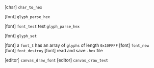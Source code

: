 [char] `char_to_hex`

[font] `glyph_parse_hex`

[font] `font_test` test `glyph_parse_hex`

[font] `glyph_set`

[font] a `font_t` has an array of `glyphs` of length `0x10FFFF`
[font] `font_new`
[font] `font_destroy`
[font] read and save `.hex` file

[editor] `canvas_draw_font`
[editor] `canvas_draw_text`
